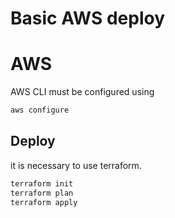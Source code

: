 # Basic AWS deploy 

# AWS

AWS CLI must be configured  using 
```bash
aws configure
```
## Deploy

it is necessary to use terraform.

```bash
terraform init
terraform plan
terraform apply
```
